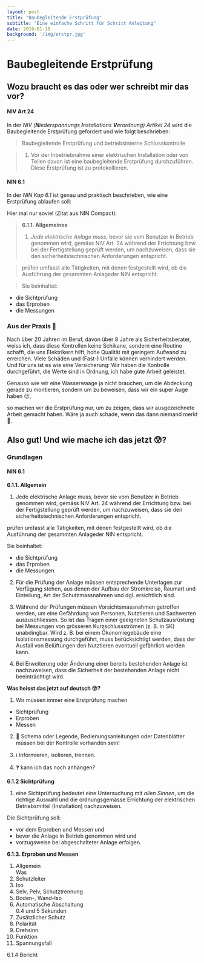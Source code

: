 ```yaml
---
layout: post
title: "Baubegleitende Erstprüfung"
subtitle: "Eine einfache Schritt für Schritt Anleitung"
date: 2019-01-18
background: '/img/erstpr.jpg'
---
```


# Baubegleitende Erstprüfung
## Wozu braucht es das oder wer schreibt mir das vor?
#### NIV Art 24
In der _NIV (**N**iederspannungs **I**nstallations **V**erordnung) Artikel 24_ wird die Baubegleitende Erstprüfung gefordert und wie folgt beschrieben:

>Baubegleitende Erstprüfung und betriebsinterne Schlusskontrolle

>1. Vor der Inbetriebnahme einer elektrischen Installation oder von Teilen davon ist eine baubegleitende Erstprüfung durchzuführen. Diese Erstprüfung ist zu protokollieren.

#### NIN 6.1
In der _NIN Kap 6.1_ ist genau und praktisch beschrieben, wie eine Erstprüfung ablaufen soll:

Hier mal nur soviel (Zitat aus NIN Compact):
>**6.1.1. Allgemeines**
>1. _Jede elektrische Anlage muss_, bevor sie vom Benutzer in Betrieb genommen wird, gemäss NIV Art. 24 während der Errichtung bzw. bei der Fertigstellung geprüft werden, um nachzuweisen, dass sie den sicherheitstechnischen Anforderungen entspricht.

>prüfen umfasst alle Tätigkeiten, mit denen festgestellt wird, ob die Ausführung der gesammten Anlageder NIN entspricht.

>Sie beinhaltet:
* die Sichtprüfung
* das Erproben
* die Messungen

### Aus der Praxis 🔨
Nach über 20 Jahren im Beruf, davon über 8 Jahre als Sicherheitsberater, 
weiss ich, dass diese Kontrollen keine Schikane, sondern eine Routine schafft, die uns Elektrikern hilft, hohe Qualität mit geringem Aufwand zu erreichen.
Viele Schäden und (Fast-) Unfälle können verhindert werden.
Und für uns ist es wie eine Versicherung:
Wir haben die Kontrolle durchgeführt, die Werte sind in Ordnung, ich habe gute Arbeit geleistet.

Genauso wie wir eine Wasserwaage ja nicht brauchen, um die Abdeckung gerade zu montieren, sondern um zu beweisen, dass wir ein super Auge haben 😉,

so machen wir die Erstprüfung nur, um zu zeigen, dass wir ausgezeichnete Arbeit gemacht haben. Wäre ja auch schade, wenn das dann niemand merkt 👏.

## Also gut! Und wie mache ich das jetzt 😰?
### Grundlagen
#### NIN 6.1
**6.1.1. Allgemein**
1. Jede elektrische Anlage muss, bevor sie vom Benutzer in Betrieb genommen wird, gemäss NIV Art. 24 während der Errichtung bzw. bei der Fertigstellung geprüft werden, um nachzuweisen, dass sie den sicherheitstechnischen Anforderungen entspricht.

prüfen umfasst alle Tätigkeiten, mit denen festgestellt wird, ob die Ausführung der gesammten Anlageder NIN entspricht.

Sie beinhaltet:
* die Sichtprüfung
* das Erproben
* die Messungen


2. Für die Prüfung der Anlage müssen entsprechende Unterlagen zur Verfügung stehen, aus denen der Aufbau der Stromkreise, Raumart und Einteilung, Art der Schutzmassnahmen und dgl. ersichtlich sind.

3. Während der Prüfungen müssen Vorsichtsmassnahmen getroffen werden, um eine Gefährdung von Personen, Nutztieren und Sachwerten auszuschliessen. So ist das Tragen einer geeigneten Schutzausrüstung bei Messungen von grösseren Kurzschlussströmen (z. B. in SK) unabdingbar. Wird z. B. bei einem Ökonomiegebäude eine Isolationsmessung durchgeführt, muss berücksichtigt werden, dass der Ausfall von Belüftungen den Nutztieren eventuell gefährlich werden kann.

4. Bei Erweiterung oder Änderung einer bereits bestehenden Anlage ist nachzuweisen, dass die Sicherheit der bestehenden Anlage nicht beeinträchtigt wird.

**Was heisst das jetzt auf deutsch 😵?**

1. Wir müssen immer eine Erstprüfung machen


* Sichtprüfung
* Erproben
* Messen


2. 📄 Schema oder Legende, Bedienungsanleitungen oder Datenblätter müssen bei der Kontrolle vorhanden sein!

3. :information_source: Informieren, isolieren, trennen.

4. ❓ kann ich das noch anhängen?

**6.1.2 Sichtprüfung**
1. eine Sichtprüfung bedeutet eine Untersuchung mit _allen Sinnen_, um die richtige Auswahl und die ordnungsgemässe Errichtung der elektrischen Betriebsmittel (Installation) nachzuweisen.

Die Sichtprüfung soll:

* vor dem Erproben und Messen und
* bevor die Anlage in Betrieb genommen wird und
* vorzugsweise bei abgeschalteter Anlage erfolgen.



**6.1.3. Erproben und Messen**
1. Allgemein  
Was
1. Schutzleiter
1. Iso
1. Selv, Pelv, Schutztrennung
1. Boden-, Wand-Iso
1. Automatische Abschaltung  
0.4 und 5 Sekunden
1. Zusätzlicher Schutz
1. Polarität
1. Drehsinn
1. Funktion
1. Spannungsfall

6.1.4 Bericht
